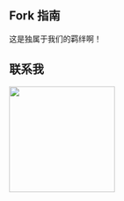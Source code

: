 
## Fork 指南
   这是独属于我们的羁绊啊！
## 联系我
<img width="192px" height="192px" src="https://mazhuang.org/assets/images/qrcode.jpg"/>
